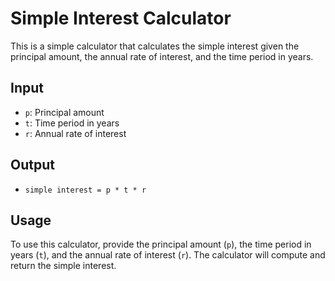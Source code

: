 # Simple Interest Calculator

This is a simple calculator that calculates the simple interest given the principal amount, the annual rate of interest, and the time period in years.

## Input

- `p`: Principal amount
- `t`: Time period in years
- `r`: Annual rate of interest

## Output

- `simple interest = p * t * r`

## Usage

To use this calculator, provide the principal amount (`p`), the time period in years (`t`), and the annual rate of interest (`r`). The calculator will compute and return the simple interest.


